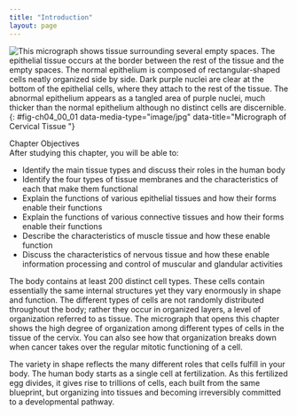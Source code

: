 ```yaml
---
title: "Introduction"
layout: page
---
```



<?cnx.eoc class="summary" title="Chapter Review"?>

<?cnx.eoc class="interactive-exercise" title="Interactive Link Questions"?>

<?cnx.eoc class="multiple-choice" title="Review Questions" ?>

<?cnx.eoc class="free-response" title="Critical Thinking Questions"?>

<?cnx.eoc class=&#8221;references&#8221; title=&#8221;References&#8221;?>

 ![This micrograph shows tissue surrounding several empty spaces. The epithelial tissue occurs at the border between the rest of the tissue and the empty spaces. The normal epithelium is composed of rectangular-shaped cells neatly organized side by side. Dark purple nuclei are clear at the bottom of the epithelial cells, where they attach to the rest of the tissue. The abnormal epithelium appears as a tangled area of purple nuclei, much thicker than the normal epithelium although no distinct cells are discernible.](../resources/400_Micrograph_of_Cervical_Tissue_updated.jpg "This figure is a view of the regular architecture of normal tissue contrasted with the irregular arrangement of cancerous cells. (credit: &#x201C;Haymanj&#x201D;/Wikimedia Commons)"){: #fig-ch04_00_01 data-media-type="image/jpg" data-title="Micrograph of Cervical Tissue "}

<div data-type="note" id="eip-746" class="chapter-objectives" markdown="1">
<div data-type="title">
Chapter Objectives
</div>
After studying this chapter, you will be able to:

* Identify the main tissue types and discuss their roles in the human body
* Identify the four types of tissue membranes and the characteristics of each that make them functional
* Explain the functions of various epithelial tissues and how their forms enable their functions
* Explain the functions of various connective tissues and how their forms enable their functions
* Describe the characteristics of muscle tissue and how these enable function
* Discuss the characteristics of nervous tissue and how these enable information processing and control of muscular and glandular activities

</div>

The body contains at least 200 distinct cell types. These cells contain essentially the same internal structures yet they vary enormously in shape and function. The different types of cells are not randomly distributed throughout the body; rather they occur in organized layers, a level of organization referred to as tissue. The micrograph that opens this chapter shows the high degree of organization among different types of cells in the tissue of the cervix. You can also see how that organization breaks down when cancer takes over the regular mitotic functioning of a cell.

The variety in shape reflects the many different roles that cells fulfill in your body. The human body starts as a single cell at fertilization. As this fertilized egg divides, it gives rise to trillions of cells, each built from the same blueprint, but organizing into tissues and becoming irreversibly committed to a developmental pathway.

